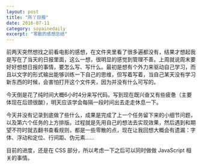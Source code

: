 ```yaml
---
layout: post
title: "所丫日报" 
date: 2016-07-11 
category: soyainedaily 
excerpt: "零散的感想总结"
---
```


前两天突然想找之前看电影的感想，在文件夹里看了很多遍都没有，结果才想起我是写在了当天的日报里面，这么一想，很明显的感觉到管理不善。上周就说周末要好好想想日报的事情，要怎么写、写什么。最初是想有个外力来驱动自己学习，而且以文字的形式输出能够训练一下自己的思维，但写着写着，当自己某天没有学习新东西的时候，会害怕打开这个文件夹，因为并没有什么可写的。

今天倒是花了纯时间大概6小时4分来写代码。写到现在既兴奋又有些疲惫（主要体现在后颈很酸），明天应该学会每隔一段时间出去走走休息一下。

今天并没有记录到底做了些什么，成果是完成了上一个任务留下来的小细节问题，以及第六个任务的上方排版。过程就是先用自己的想法去实现效果，然后遇到和期望不符时就去翻书查看规则，都是一些零散的点，现在让我回想大概会有遗漏：字体、浮动和定位、行间距、伪元素……

目前的进度，还是在 CSS 部分，所以考虑一下之后可以同时做做 JavaScript 相关的事情。